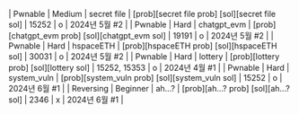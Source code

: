 | Pwnable   | Medium   | secret file | [prob][secret file prob] [sol][secret file sol] | 15252        | o | 2024년 5월 #2 |
| Pwnable   | Hard     | chatgpt_evm | [prob][chatgpt_evm prob] [sol][chatgpt_evm sol] | 19191        | o | 2024년 5월 #2 |
| Pwnable   | Hard     | hspaceETH   | [prob][hspaceETH prob] [sol][hspaceETH sol] | 30031        | o | 2024년 5월 #2 |
| Pwnable   | Hard     | lottery     | [prob][lottery prob] [sol][lottery sol] | 15252, 15353 | o | 2024년 4월 #1 |
| Pwnable   | Hard     | system_vuln | [prob][system_vuln prob] [sol][system_vuln sol] | 15252        | o | 2024년 6월 #1 |
| Reversing | Beginner | ah...?      | [prob][ah...? prob] [sol][ah...? sol] | 2346         | x | 2024년 6월 #1 |
